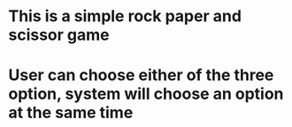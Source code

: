 # This is a simple rock paper and scissor game

# User can choose either of the three option, system will choose an option at the same time

